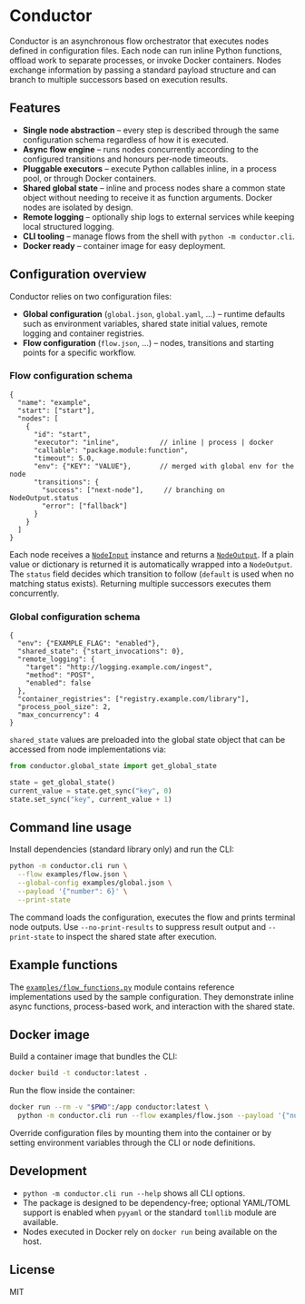 # Conductor

Conductor is an asynchronous flow orchestrator that executes nodes defined in
configuration files. Each node can run inline Python functions, offload work to
separate processes, or invoke Docker containers. Nodes exchange information by
passing a standard payload structure and can branch to multiple successors based
on execution results.

## Features

- **Single node abstraction** – every step is described through the same
  configuration schema regardless of how it is executed.
- **Async flow engine** – runs nodes concurrently according to the configured
  transitions and honours per-node timeouts.
- **Pluggable executors** – execute Python callables inline, in a process pool,
  or through Docker containers.
- **Shared global state** – inline and process nodes share a common state object
  without needing to receive it as function arguments. Docker nodes are
  isolated by design.
- **Remote logging** – optionally ship logs to external services while keeping
  local structured logging.
- **CLI tooling** – manage flows from the shell with `python -m conductor.cli`.
- **Docker ready** – container image for easy deployment.

## Configuration overview

Conductor relies on two configuration files:

- **Global configuration** (`global.json`, `global.yaml`, …) – runtime defaults
  such as environment variables, shared state initial values, remote logging and
  container registries.
- **Flow configuration** (`flow.json`, …) – nodes, transitions and starting
  points for a specific workflow.

### Flow configuration schema

```jsonc
{
  "name": "example",
  "start": ["start"],
  "nodes": [
    {
      "id": "start",
      "executor": "inline",          // inline | process | docker
      "callable": "package.module:function",
      "timeout": 5.0,
      "env": {"KEY": "VALUE"},       // merged with global env for the node
      "transitions": {
        "success": ["next-node"],     // branching on NodeOutput.status
        "error": ["fallback"]
      }
    }
  ]
}
```

Each node receives a [`NodeInput`](conductor/node.py) instance and returns a
[`NodeOutput`](conductor/node.py). If a plain value or dictionary is returned it
is automatically wrapped into a `NodeOutput`. The `status` field decides which
transition to follow (`default` is used when no matching status exists).
Returning multiple successors executes them concurrently.

### Global configuration schema

```jsonc
{
  "env": {"EXAMPLE_FLAG": "enabled"},
  "shared_state": {"start_invocations": 0},
  "remote_logging": {
    "target": "http://logging.example.com/ingest",
    "method": "POST",
    "enabled": false
  },
  "container_registries": ["registry.example.com/library"],
  "process_pool_size": 2,
  "max_concurrency": 4
}
```

`shared_state` values are preloaded into the global state object that can be
accessed from node implementations via:

```python
from conductor.global_state import get_global_state

state = get_global_state()
current_value = state.get_sync("key", 0)
state.set_sync("key", current_value + 1)
```

## Command line usage

Install dependencies (standard library only) and run the CLI:

```bash
python -m conductor.cli run \
  --flow examples/flow.json \
  --global-config examples/global.json \
  --payload '{"number": 6}' \
  --print-state
```

The command loads the configuration, executes the flow and prints terminal node
outputs. Use `--no-print-results` to suppress result output and
`--print-state` to inspect the shared state after execution.

## Example functions

The [`examples/flow_functions.py`](examples/flow_functions.py) module contains
reference implementations used by the sample configuration. They demonstrate
inline async functions, process-based work, and interaction with the shared
state.

## Docker image

Build a container image that bundles the CLI:

```bash
docker build -t conductor:latest .
```

Run the flow inside the container:

```bash
docker run --rm -v "$PWD":/app conductor:latest \
  python -m conductor.cli run --flow examples/flow.json --payload '{"number": 3}'
```

Override configuration files by mounting them into the container or by setting
environment variables through the CLI or node definitions.

## Development

- `python -m conductor.cli run --help` shows all CLI options.
- The package is designed to be dependency-free; optional YAML/TOML support is
  enabled when `pyyaml` or the standard `tomllib` module are available.
- Nodes executed in Docker rely on `docker run` being available on the host.

## License

MIT
